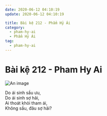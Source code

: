 ```yaml
---
date: 2020-06-12 04:10:19
update: 2020-06-12 04:10:19

title: Bài kệ 212 - Phẩm Hỷ Ái
category:
  - pham-hy-ai
  - Phẩm Hỷ Ái
tag:
  - pham-hy-ai
---
```


# Bài kệ 212 - Pham Hy Ai

![An image](/img/pham-hy-ai/pham-hy-ai-212.jpg)

Do ái sinh sầu ưu,<br>Do ái sinh sợ hãi,<br>Ai thoát khỏi tham ái,<br>Không sầu, đâu sợ hãi?<br>
